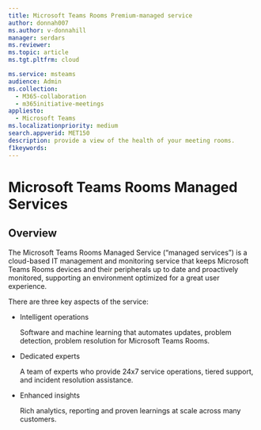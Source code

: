 ```yaml
---
title: Microsoft Teams Rooms Premium-managed service
author: donnah007
ms.author: v-donnahill
manager: serdars
ms.reviewer:  
ms.topic: article
ms.tgt.pltfrm: cloud

ms.service: msteams
audience: Admin
ms.collection: 
  - M365-collaboration
  - m365initiative-meetings
appliesto: 
  - Microsoft Teams
ms.localizationpriority: medium
search.appverid: MET150
description: provide a view of the health of your meeting rooms.
f1keywords: 
---
```



# Microsoft Teams Rooms Managed Services 
## Overview 
The Microsoft Teams Rooms Managed Service (“managed services”) is a cloud-based IT management and monitoring service that keeps Microsoft Teams Rooms devices and their peripherals up to date and proactively monitored, supporting an environment optimized for a great user experience.  



There are three key aspects of the service:  



- Intelligent operations  

   Software and machine learning that automates updates, problem detection, problem resolution for Microsoft Teams Rooms.  



- Dedicated experts  

   A team of experts who provide 24x7 service operations, tiered support, and incident resolution assistance.  



- Enhanced insights  

   Rich analytics, reporting and proven learnings at scale across many customers.  




